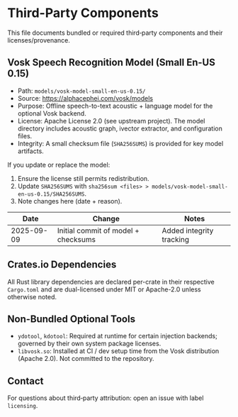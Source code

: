 # Third-Party Components

This file documents bundled or required third‑party components and their licenses/provenance.

## Vosk Speech Recognition Model (Small En-US 0.15)
- Path: `models/vosk-model-small-en-us-0.15/`
- Source: https://alphacephei.com/vosk/models
- Purpose: Offline speech-to-text acoustic + language model for the optional Vosk backend.
- License: Apache License 2.0 (see upstream project). The model directory includes acoustic graph, ivector extractor, and configuration files.
- Integrity: A small checksum file (`SHA256SUMS`) is provided for key model artifacts.

If you update or replace the model:
1. Ensure the license still permits redistribution.
2. Update `SHA256SUMS` with `sha256sum <files> > models/vosk-model-small-en-us-0.15/SHA256SUMS`.
3. Note changes here (date + reason).

| Date | Change | Notes |
|------|--------|-------|
| 2025-09-09 | Initial commit of model + checksums | Added integrity tracking |

## Crates.io Dependencies
All Rust library dependencies are declared per-crate in their respective `Cargo.toml` and are dual-licensed under MIT or Apache-2.0 unless otherwise noted.

## Non-Bundled Optional Tools
- `ydotool`, `kdotool`: Required at runtime for certain injection backends; governed by their own system package licenses.
- `libvosk.so`: Installed at CI / dev setup time from the Vosk distribution (Apache 2.0). Not committed to the repository.

## Contact
For questions about third‑party attribution: open an issue with label `licensing`.
